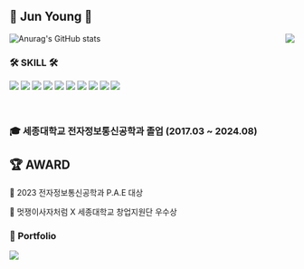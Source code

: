 <div align:"center">

## 👋 Jun Young 👋

![Anurag's GitHub stats](https://github-readme-stats.vercel.app/api?username=JunYoungKr&show_icons=true&theme=dracula)
<img align="right" src="http://mazassumnida.wtf/api/v2/generate_badge?boj=rlawnsdud981020"/>
<!--<img align="right" src = "https://github-readme-stats.vercel.app/api/top-langs/?username=JunYoungKr&layout=compact&theme=dracula"/>-->

 ### 🛠 SKILL 🛠
  <div>
    <img src="https://img.shields.io/badge/react-61DAFB?style=for-the-badge&logo=react&logoColor=black"> 
    <img src="https://img.shields.io/badge/express-000000?style=for-the-badge&logo=express&logoColor=white">
    <img src="https://img.shields.io/badge/html5-E34F26?style=for-the-badge&logo=html5&logoColor=white"> 
    <img src="https://img.shields.io/badge/css-1572B6?style=for-the-badge&logo=css3&logoColor=white"> 
    <img src="https://img.shields.io/badge/javascript-F7DF1E?style=for-the-badge&logo=javascript&logoColor=black"> 
    <img src="https://img.shields.io/badge/firebase-FFCA28?style=for-the-badge&logo=firebase&logoColor=white">
    <img src="https://img.shields.io/badge/amazonaws-232F3E?style=for-the-badge&logo=amazonaws&logoColor=white"> 
    <img src="https://img.shields.io/badge/python-3776AB?style=for-the-badge&logo=python&logoColor=white">
    <img src="https://img.shields.io/badge/github-181717?style=for-the-badge&logo=github&logoColor=white">
    <img src="https://img.shields.io/badge/git-F05032?style=for-the-badge&logo=git&logoColor=white">
  </div>
<br/>
<br/>


### 🎓 세종대학교 전자정보통신공학과 졸업 (2017.03 ~ 2024.08)

 ## 🏆 AWARD
 
 🥇 2023 전자정보통신공학과 P.A.E 대상
 
 🥉 멋쟁이사자처럼 X 세종대학교 창업지원단 우수상

### 💼 Portfolio
<a href="https://elfin-church-f71.notion.site/97900880b745456d97b0a70f52288727"><img src="https://img.shields.io/badge/-Notion-000000?style=flat-square&logo=Notion&logoColor=white"/></a>  

</div>
